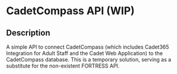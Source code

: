 # CadetCompass API (WIP)

## Description

A simple API to connect CadetCompass (which includes Cadet365 Integration for Adult Staff and the Cadet Web Application) to the CadetCompass database. This is a temporary solution, serving as a substitute for the non-existent FORTRESS API.